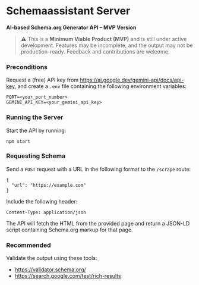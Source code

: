 # Schemaassistant Server
**AI-based Schema.org Generator API – MVP Version**

> ⚠️ This is a **Minimum Viable Product (MVP)** and is still under active development. Features may be incomplete, and the output may not be production-ready. Feedback and contributions are welcome.

### Preconditions
Request a (free) API key from https://ai.google.dev/gemini-api/docs/api-key, and create a `.env` file containing the following environment variables:

```
PORT=<your_port_number>
GEMINI_API_KEY=<your_gemini_api_key>
```

### Running the Server
Start the API by running:

`npm start`

### Requesting Schema
Send a `POST` request with a URL in the following format to the `/scrape` route:

```
{
  "url": "https://example.com"
}
```

Include the following header:

`Content-Type: application/json`

The API will fetch the HTML from the provided page and return a JSON-LD script containing Schema.org markup for that page.

### Recommended
Validate the output using these tools:
- https://validator.schema.org/
- https://search.google.com/test/rich-results